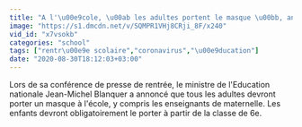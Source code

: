```yaml
---
title: "A l'\u00e9cole, \u00ab les adultes portent le masque \u00bb, annonce Blanquer"
image: "https://s1.dmcdn.net/v/SQMPR1VHj8CRji_8F/x240"
vid_id: "x7vsokb"
categories: "school"
tags: ["rentr\u00e9e scolaire","coronavirus","\u00e9ducation"]
date: "2020-08-30T18:12:03+03:00"
---
```

Lors de sa conférence de presse de rentrée, le ministre de l'Education nationale Jean-Michel Blanquer a annoncé que tous les adultes devront porter un masque à l'école, y compris les enseignants de maternelle. Les enfants devront obligatoirement le porter à partir de la classe de 6e.  <br>
